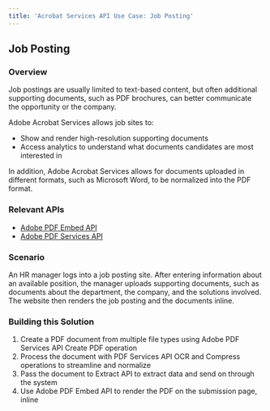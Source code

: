 ```yaml
---
title: 'Acrobat Services API Use Case: Job Posting'
---
```


## Job Posting

### Overview

Job postings are usually limited to text-based content, but often additional supporting documents, such as PDF brochures, can better communicate the opportunity or the company.

Adobe Acrobat Services allows job sites to:

* Show and render high-resolution supporting documents
* Access analytics to understand what documents candidates are most interested in

In addition, Adobe Acrobat Services allows for documents uploaded in different formats, such as Microsoft Word, to be normalized into the PDF format.

### Relevant APIs

* [Adobe PDF Embed API](/src/pages/apis/pdf-embed.md)
* [Adobe PDF Services API](/src/pages/apis/pdf-services.md)

### Scenario

An HR manager logs into a job posting site. After entering information about an available position, the manager uploads supporting documents, such as documents about the department, the company, and the solutions involved. The website then renders the job posting and the documents inline.

### Building this Solution

1. Create a PDF document from multiple file types using Adobe PDF Services API Create PDF operation
2. Process the document with PDF Services API OCR and Compress operations to streamline and normalize
3. Pass the document to Extract API to extract data and send on through the system
4. Use Adobe PDF Embed API to render the PDF on the submission page, inline
